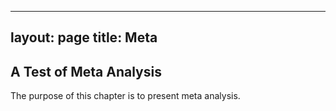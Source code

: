 
---
layout: page
title: Meta
---
## A Test of Meta Analysis

The purpose of this chapter is to present meta analysis.
